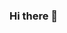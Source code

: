 ### Hi there 👋

<!--
**Dellhed/Dellhed** is a ✨ _special_ 4
✨ repository because its `README.md` (this file) appears on your GitHub profile.

Here are some ideas 1
t5
o get you started:

- 🔭 I’m currently working on ...
- 🌱 I’m currently learning ...
- 👯 I’m looking to collaborate on ...
- 🤔 I’m looking for help with ...
- 💬 Ask me about ...
- 📫 How to reach me: ...
- 😄 Pronouns: ...
- ⚡ Fun fact: ...
-->
